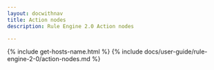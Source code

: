 ```yaml
---
layout: docwithnav
title: Action nodes
description: Rule Engine 2.0 Action nodes

---
```


{% include get-hosts-name.html %}
{% include docs/user-guide/rule-engine-2-0/action-nodes.md %}